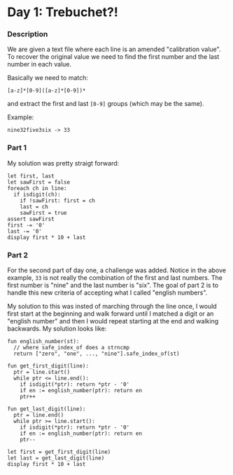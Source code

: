 # Day 1: Trebuchet?!

### Description

We are given a text file where each line is an amended "calibration value". To recover
the original value we need to find the first number and the last number in each value.

Basically we need to match:
```python3
[a-z]*[0-9]([a-z]*[0-9])*
```

and extract the first and last `[0-9]` groups (which may be the same).

Example:
```
nine32five3six -> 33
```

### Part 1

My solution was pretty straigt forward:
```plaintext
let first, last
let sawFirst = false
foreach ch in line:
  if isdigit(ch):
    if !sawFirst: first = ch
    last = ch
    sawFirst = true
assert sawFirst
first -= '0'
last -= '0'
display first * 10 + last
```

### Part 2

For the second part of day one, a challenge was added. Notice in the above example,
`33` is not really the combination of the first and last numbers. The first number is
"nine" and the last number is "six". The goal of part 2 is to handle this new criteria
of accepting what I called "english numbers".

My solution to this was insted of marching through the line once, I would first start
at the beginning and walk forward until I matched a digit or an "english number" and
then I would repeat starting at the end and walking backwards. My solution looks like:

```plaintext
fun english_number(st):
  // where safe_index_of does a strncmp
  return ["zero", "one", ..., "nine"].safe_index_of(st)

fun get_first_digit(line):
  ptr = line.start()
  while ptr <= line.end():
    if isdigit(*ptr): return *ptr - '0'
    if en := english_number(ptr): return en
    ptr++

fun get_last_digit(line):
  ptr = line.end()
  while ptr >= line.start():
    if isdigit(*ptr): return *ptr - '0'
    if en := english_number(ptr): return en
    ptr--

let first = get_first_digit(line)
let last = get_last_digit(line)
display first * 10 + last
```